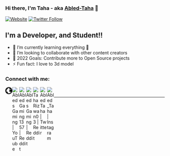### Hi there, I'm Taha - aka [Abled-Taha][website] 👋

[![Website](https://img.shields.io/website?label=Abled-Taha.herokuapp.com&style=for-the-badge&url=https://abled-taha.herokuapp.com)](https://abled-taha.herokuapp.com)
[![Twitter Follow](https://img.shields.io/twitter/follow/AbledTaha?color=1DA1F2&logo=twitter&style=for-the-badge)](https://twitter.com/intent/follow?original_referer=https%3A%2F%2Fgithub.com%2FAbled-Taha&screen_name=Abled-Taha)

## I'm a Developer, and Student!!

- 🌱 I’m currently learning everything 🤣
- 👯 I’m looking to collaborate with other content creators
- 🥅 2022 Goals: Contribute more to Open Source projects
- ⚡ Fun fact: I love to 3d model

### Connect with me:

[<img align="left" alt="abled-taha.herokuapp.com" width="22px" src="https://raw.githubusercontent.com/iconic/open-iconic/master/svg/globe.svg" />][website]
[<img align="left" alt="Ableds Gaming | YouTube" width="22px" src="https://cdn.jsdelivr.net/npm/simple-icons@v3/icons/youtube.svg" />][youtube]
[<img align="left" alt="Abled Gaming1357 | Reddit" width="22px" src="https://cdn.jsdelivr.net/npm/simple-icons@v3/icons/reddit.svg" />][reddit]
[<img align="left" alt="Ableds Gaming | Reddit" width="22px" src="https://cdn.jsdelivr.net/npm/simple-icons@v3/icons/stackoverflow.svg" />][stackoverflow]
[<img align="left" alt="Taha Rizwan03 | Reddit" width="22px" src="https://cdn.jsdelivr.net/npm/simple-icons@v3/icons/facebook.svg" />][facebook]
[<img align="left" alt="AbledTaha | Twitter" width="22px" src="https://cdn.jsdelivr.net/npm/simple-icons@v3/icons/twitter.svg" />][twitter]
[<img align="left" alt="Abled_Taha | Instagram" width="22px" src="https://cdn.jsdelivr.net/npm/simple-icons@v3/icons/instagram.svg" />][instagram]

<br />

---

[website]: https://abled-taha.herokuapp.com
[twitter]: https://twitter.com/@AbledTaha
[youtube]: https://www.youtube.com/channel/UCSvyTai0BVGgaM7hjsfNT5Q
[instagram]: https://www.instagram.com/abled_taha
[reddit]: https://www.reddit.com/user/Abled_Gaming1357
[stackoverflow]: https://stackoverflow.com/users/13909069/ableds-gaming
[facebook]: https://www.facebook.com/TahaRizwan03
